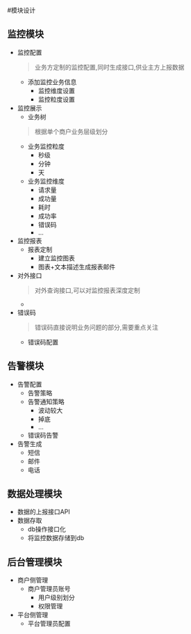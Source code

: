 
#模块设计


## 监控模块
- 监控配置
    > 业务方定制的监控配置,同时生成接口,供业主方上报数据
    - 添加监控业务信息
        - 监控维度设置
        - 监控粒度设置
- 监控展示
    - 业务树
    > 根据单个商户业务层级划分
    - 业务监控粒度
        - 秒级
        - 分钟
        - 天
    - 业务监控维度
        - 请求量
        - 成功量
        - 耗时
        - 成功率
        - 错误码
        - ...
- 监控报表
    - 报表定制
        - 建立监控图表
        - 图表+文本描述生成报表邮件
- 对外接口
    > 对外查询接口,可以对监控报表深度定制
    - 
- 错误码
    > 错误码直接说明业务问题的部分,需要重点关注
    - 错误码配置


## 告警模块
- 告警配置
    - 告警策略
    - 告警通知策略
        - 波动较大
        - 掉底
        - ...
    - 错误码告警
- 告警生成
    - 短信
    - 邮件
    - 电话


## 数据处理模块
- 数据的上报接口API
- 数据存取
    - db操作接口化
    - 将监控数据存储到db


## 后台管理模块
- 商户侧管理
    - 商户管理员账号
        - 用户级别划分
        - 权限管理
- 平台侧管理
    - 平台管理员配置
